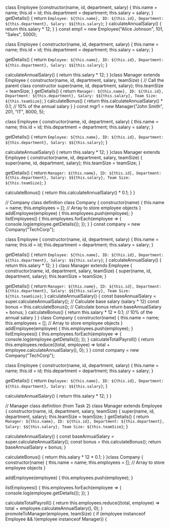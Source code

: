 
class Employee {constructor(name, id, department, salary) {
    this.name = name;
    this.id = id;
    this.department = department;
    this.salary = salary;
  }
  getDetails() {
    return `Employee: ${this.name}, ID: ${this.id}, Department: ${this.department}, Salary: $${this.salary}`;
  }
calculateAnnualSalary() {
    return this.salary * 12;
  }
}
const emp1 = new Employee("Alice Johnson", 101, "Sales", 5000);

class Employee {
  constructor(name, id, department, salary) {
    this.name = name;
    this.id = id;
    this.department = department;
    this.salary = salary;
  }

  getDetails() {
    return `Employee: ${this.name}, ID: ${this.id}, Department: ${this.department}, Salary: $${this.salary}`;
  }

  calculateAnnualSalary() {
    return this.salary * 12;
  }
}class Manager extends Employee {
  constructor(name, id, department, salary, teamSize) {
    // Call the parent class constructor
    super(name, id, department, salary);
    this.teamSize = teamSize;
  }
  getDetails() {
    return `Manager: ${this.name}, ID: ${this.id}, Department: ${this.department}, Salary: $${this.salary}, Team Size: ${this.teamSize}`;
  }
calculateBonus() {
    return this.calculateAnnualSalary() * 0.1;  // 10% of the annual salary
  }
}
const mgr1 = new Manager("John Smith", 201, "IT", 8000, 5);

class Employee {
  constructor(name, id, department, salary) {
    this.name = name;
    this.id = id;
    this.department = department;
    this.salary = salary;
  }

  getDetails() {
    return `Employee: ${this.name}, ID: ${this.id}, Department: ${this.department}, Salary: $${this.salary}`;
  }

  calculateAnnualSalary() {
    return this.salary * 12;
  }
}class Manager extends Employee {
  constructor(name, id, department, salary, teamSize) {
    super(name, id, department, salary);
    this.teamSize = teamSize;
  }

  getDetails() {
    return `Manager: ${this.name}, ID: ${this.id}, Department: ${this.department}, Salary: $${this.salary}, Team Size: ${this.teamSize}`;
  }

  calculateBonus() {
    return this.calculateAnnualSalary() * 0.1;
  }
}

// Company class definition
class Company {
  constructor(name) {
    this.name = name;
    this.employees = []; // Array to store employee objects
  }
  addEmployee(employee) {
    this.employees.push(employee);
  }
 listEmployees() {
    this.employees.forEach(employee => {
      console.log(employee.getDetails());
    });
  }
}
const company = new Company("TechCorp");

class Employee {
  constructor(name, id, department, salary) {
    this.name = name;
    this.id = id;
    this.department = department;
    this.salary = salary;
  }

  getDetails() {
    return `Employee: ${this.name}, ID: ${this.id}, Department: ${this.department}, Salary: $${this.salary}`;
  }
 calculateAnnualSalary() {
    return this.salary * 12;
  }
}
class Manager extends Employee {
  constructor(name, id, department, salary, teamSize) {
    super(name, id, department, salary);
    this.teamSize = teamSize;
  }

  getDetails() {
    return `Manager: ${this.name}, ID: ${this.id}, Department: ${this.department}, Salary: $${this.salary}, Team Size: ${this.teamSize}`;
  }
calculateAnnualSalary() {
    const baseAnnualSalary = super.calculateAnnualSalary(); // Calculate base salary (salary * 12)
    const bonus = this.calculateBonus(); // Calculate bonus
    return baseAnnualSalary + bonus;
  }
 calculateBonus() {
    return this.salary * 12 * 0.1; // 10% of the annual salary
  }
}
class Company {
  constructor(name) {
    this.name = name;
    this.employees = []; // Array to store employee objects
  }
 addEmployee(employee) {
    this.employees.push(employee);
  } listEmployees() {
    this.employees.forEach(employee => {
      console.log(employee.getDetails());
    });
  }
calculateTotalPayroll() {
    return this.employees.reduce((total, employee) => total + employee.calculateAnnualSalary(), 0);
  }
}
const company = new Company("TechCorp");

class Employee {
  constructor(name, id, department, salary) {
    this.name = name;
    this.id = id;
    this.department = department;
    this.salary = salary;
  }

  getDetails() {
    return `Employee: ${this.name}, ID: ${this.id}, Department: ${this.department}, Salary: $${this.salary}`;
  }

  calculateAnnualSalary() {
    return this.salary * 12;
  }
}

// Manager class definition (from Task 2)
class Manager extends Employee {
  constructor(name, id, department, salary, teamSize) {
    super(name, id, department, salary);
    this.teamSize = teamSize;
  }
getDetails() {
    return `Manager: ${this.name}, ID: ${this.id}, Department: ${this.department}, Salary: $${this.salary}, Team Size: ${this.teamSize}`;
  }

  calculateAnnualSalary() {
    const baseAnnualSalary = super.calculateAnnualSalary();
    const bonus = this.calculateBonus();
    return baseAnnualSalary + bonus;
  }

  calculateBonus() {
    return this.salary * 12 * 0.1;
  }
}class Company {
  constructor(name) {
    this.name = name;
    this.employees = []; // Array to store employee objects
  }

  addEmployee(employee) {
    this.employees.push(employee);
  }

  listEmployees() {
    this.employees.forEach(employee => {
      console.log(employee.getDetails());
    });
  }

  calculateTotalPayroll() {
    return this.employees.reduce((total, employee) => total + employee.calculateAnnualSalary(), 0);
  }
promoteToManager(employee, teamSize) {
    if (employee instanceof Employee && !(employee instanceof Manager)) {
